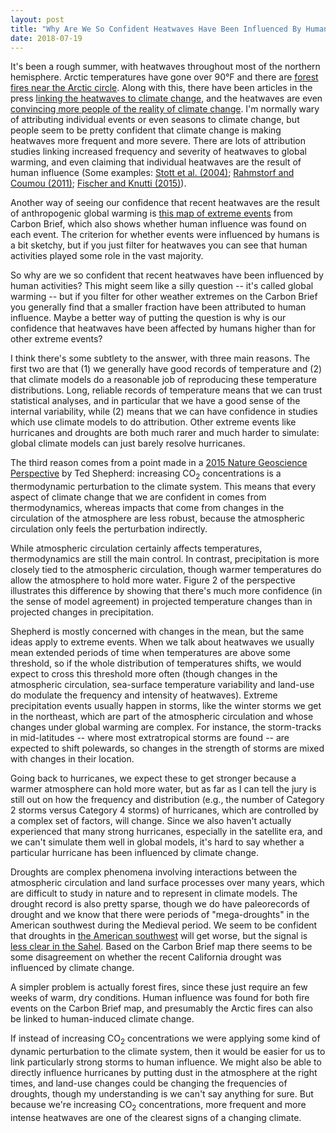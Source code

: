 ```yaml
---
layout: post
title: "Why Are We So Confident Heatwaves Have Been Influenced By Human Activities?"
date: 2018-07-19
---
```


<p>It's been a rough summer, with heatwaves throughout most of the northern hemisphere. Arctic temperatures have gone over 90&#176;F and there are <a href="https://www.theguardian.com/world/2018/jul/18/sweden-calls-for-help-as-arctic-circle-hit-by-wildfires">forest fires near the Arctic circle</a>. Along with this, there have been articles in the press <a href="http://www.latimes.com/opinion/op-ed/la-oe-stokes-heat-wave-media-climate-change-20180715-story.html">linking the heatwaves to climate change</a>, and the heatwaves are even <a href="https://www.theguardian.com/environment/2018/jul/11/heatwave-climate-change-americans-survey">convincing more people of the reality of climate change</a>. I'm normally wary of attributing individual events or even seasons to climate change, but people seem to be pretty confident that climate change is making heatwaves more frequent and more severe. There are lots of attribution studies linking increased frequency and severity of heatwaves to global warming, and even claiming that individual heatwaves are the result of human influence (Some examples: <a href="https://www.nature.com/articles/nature03089">Stott et al. (2004)</a>; <a href="http://www.pnas.org/content/108/44/17905">Rahmstorf and Coumou (2011)</a>; <a href="https://www.nature.com/articles/nclimate2617">Fischer and Knutti (2015)</a>).</p> 

<p>Another way of seeing our confidence that recent heatwaves are the result of anthropogenic global warming is <a href="https://www.carbonbrief.org/mapped-how-climate-change-affects-extreme-weather-around-the-world">this map of extreme events</a> from Carbon Brief, which also shows whether human influence was found on each event. The criterion for whether events were influenced by humans is a bit sketchy, but if you just filter for heatwaves you can see that human activities played some role in the vast majority.</p>

<p>So why are we so confident that recent heatwaves have been influenced by human activities? This might seem like a silly question -- it's called global warming -- but if you filter for other weather extremes on the Carbon Brief you generally find that a smaller fraction have been attributed to human influence. Maybe a better way of putting the question is why is our confidence that heatwaves have been affected by humans higher than for other extreme events?</p>

<p>I think there's some subtlety to the answer, with three main reasons. The first two are that (1) we generally have good records of temperature and (2) that climate models do a reasonable job of reproducing these temperature distributions. Long, reliable records of temperature means that we can trust statistical analyses, and in particular that we have a good sense of the internal variability, while (2) means that we can have confidence in studies which use climate models to do attribution. Other extreme events like hurricanes and droughts are both much rarer and much harder to simulate: global climate models can just barely resolve hurricanes.</p>

<p>The third reason comes from a point made in a <a href="https://www.nature.com/articles/ngeo2253.pdf">2015 Nature Geoscience Perspective</a> by Ted Shepherd: increasing CO<sub>2</sub> concentrations is a thermodynamic perturbation to the climate system. This means that every aspect of climate change that we are confident in comes from thermodynamics, whereas impacts that come from changes in the circulation of the atmosphere are less robust, because the atmospheric circulation only feels the perturbation indirectly.</p>

<p>While atmospheric circulation certainly affects temperatures, thermodynamics are still the main control. In contrast, precipitation is more closely tied to the atmospheric circulation, though warmer temperatures do allow the atmosphere to hold more water. Figure 2 of the perspective illustrates this difference by showing that there's much more confidence (in the sense of model agreement) in projected temperature changes than in projected changes in precipitation.</p>

<p>Shepherd is mostly concerned with changes in the mean, but the same ideas apply to extreme events. When we talk about heatwaves we usually mean extended periods of time when temperatures are above some threshold, so if the whole distribution of temperatures shifts, we would expect to cross this threshold more often (though changes in the atmospheric circulation, sea-surface temperature variability and land-use do modulate the frequency and intensity of heatwaves). Extreme precipitation events usually happen in storms, like the winter storms we get in the northeast, which are part of the atmospheric circulation and whose changes under global warming are complex. For instance, the storm-tracks in mid-latitudes -- where most extratropical storms are found -- are expected to shift polewards, so changes in the strength of storms are mixed with changes in their location.</p>

<p>Going back to hurricanes, we expect these to get stronger because a warmer atmosphere can hold more water, but as far as I can tell the jury is still out on how the frequency and distribution (e.g., the number of Category 2 storms versus Category 4 storms) of hurricanes, which are controlled by a complex set of factors, will change. Since we also haven't actually experienced that many strong hurricanes, especially in the satellite era, and we can't simulate them well in global models, it's hard to say whether a particular hurricane has been influenced by climate change.</p>

<p>Droughts are complex phenomena involving interactions between the atmospheric circulation and land surface processes over many years, which are difficult to study in nature and to represent in climate models. The drought record is also pretty sparse, though we do have paleorecords of drought and we know that there were periods of "mega-droughts" in the American southwest during the Medieval period. We seem to be confident that droughts in <a href="http://advances.sciencemag.org/content/advances/1/1/e1400082.full.pdf">the American southwest</a> will get worse, but the signal is <a href="https://agupubs.onlinelibrary.wiley.com/doi/abs/10.1002/jgrd.50206">less clear in the Sahel</a>. Based on the Carbon Brief map there seems to be some disagreement on whether the recent California drought was influenced by climate change.</p>

<p>A simpler problem is actually forest fires, since these just require an few weeks of warm, dry conditions. Human influence was found for both fire events on the Carbon Brief map, and presumably the Arctic fires can also be linked to human-induced climate change.</p>

<p>If instead of increasing CO<sub>2</sub> concentrations we were applying some kind of dynamic perturbation to the climate system, then it would be easier for us to link particularly strong storms to human influence. We might also be able to directly influence hurricanes by putting dust in the atmosphere at the right times, and land-use changes could be changing the frequencies of droughts, though my understanding is we can't say anything for sure. But because we're increasing CO<sub>2</sub> concentrations, more frequent and more intense heatwaves are one of the clearest signs of a changing climate.</p>


